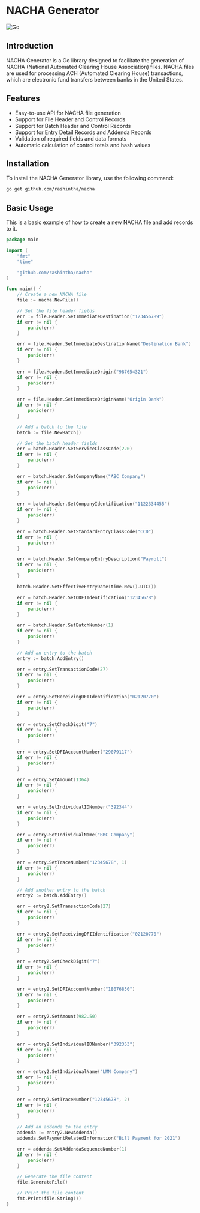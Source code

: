 # NACHA Generator

![Go](https://img.shields.io/badge/go-badge?style=for-the-badge&logo=go&logoColor=white&color=%2300ADD8)

## Introduction

NACHA Generator is a Go library designed to facilitate the generation of NACHA (National Automated Clearing House
Association) files. NACHA files are used for processing ACH (Automated Clearing House) transactions, which are
electronic fund transfers between banks in the United States.

## Features

- Easy-to-use API for NACHA file generation
- Support for File Header and Control Records
- Support for Batch Header and Control Records
- Support for Entry Detail Records and Addenda Records
- Validation of required fields and data formats
- Automatic calculation of control totals and hash values

## Installation

To install the NACHA Generator library, use the following command:

```bash
go get github.com/rashintha/nacha
```

## Basic Usage
This is a basic example of how to create a new NACHA file and add records to it.
```go
package main

import (
	"fmt"
	"time"

	"github.com/rashintha/nacha"
)

func main() {
	// Create a new NACHA file
	file := nacha.NewFile()

	// Set the file header fields
	err := file.Header.SetImmediateDestination("123456789")
	if err != nil {
		panic(err)
	}

	err = file.Header.SetImmediateDestinationName("Destination Bank")
	if err != nil {
		panic(err)
	}

	err = file.Header.SetImmediateOrigin("987654321")
	if err != nil {
		panic(err)
	}

	err = file.Header.SetImmediateOriginName("Origin Bank")
	if err != nil {
		panic(err)
	}

	// Add a batch to the file
	batch := file.NewBatch()

	// Set the batch header fields
	err = batch.Header.SetServiceClassCode(220)
	if err != nil {
		panic(err)
	}

	err = batch.Header.SetCompanyName("ABC Company")
	if err != nil {
		panic(err)
	}

	err = batch.Header.SetCompanyIdentification("1122334455")
	if err != nil {
		panic(err)
	}

	err = batch.Header.SetStandardEntryClassCode("CCD")
	if err != nil {
		panic(err)
	}

	err = batch.Header.SetCompanyEntryDescription("Payroll")
	if err != nil {
		panic(err)
	}

	batch.Header.SetEffectiveEntryDate(time.Now().UTC())

	err = batch.Header.SetODFIIdentification("12345678")
	if err != nil {
		panic(err)
	}

	err = batch.Header.SetBatchNumber(1)
	if err != nil {
		panic(err)
	}

	// Add an entry to the batch
	entry := batch.AddEntry()

	err = entry.SetTransactionCode(27)
	if err != nil {
		panic(err)
	}

	err = entry.SetReceivingDFIIdentification("02120770")
	if err != nil {
		panic(err)
	}

	err = entry.SetCheckDigit("7")
	if err != nil {
		panic(err)
	}

	err = entry.SetDFIAccountNumber("29079117")
	if err != nil {
		panic(err)
	}

	err = entry.SetAmount(1364)
	if err != nil {
		panic(err)
	}

	err = entry.SetIndividualIDNumber("392344")
	if err != nil {
		panic(err)
	}

	err = entry.SetIndividualName("BBC Company")
	if err != nil {
		panic(err)
	}

	err = entry.SetTraceNumber("12345678", 1)
	if err != nil {
		panic(err)
	}

	// Add another entry to the batch
	entry2 := batch.AddEntry()

	err = entry2.SetTransactionCode(27)
	if err != nil {
		panic(err)
	}

	err = entry2.SetReceivingDFIIdentification("02120770")
	if err != nil {
		panic(err)
	}

	err = entry2.SetCheckDigit("7")
	if err != nil {
		panic(err)
	}

	err = entry2.SetDFIAccountNumber("18076850")
	if err != nil {
		panic(err)
	}

	err = entry2.SetAmount(982.50)
	if err != nil {
		panic(err)
	}

	err = entry2.SetIndividualIDNumber("392353")
	if err != nil {
		panic(err)
	}

	err = entry2.SetIndividualName("LMN Company")
	if err != nil {
		panic(err)
	}

	err = entry2.SetTraceNumber("12345678", 2)
	if err != nil {
		panic(err)
	}

	// Add an addenda to the entry
	addenda := entry2.NewAddenda()
	addenda.SetPaymentRelatedInformation("Bill Payment for 2021")

	err = addenda.SetAddendaSequenceNumber(1)
	if err != nil {
		panic(err)
	}

	// Generate the file content
	file.GenerateFile()

	// Print the file content
	fmt.Print(file.String())
}

```

